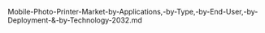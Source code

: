Mobile-Photo-Printer-Market-by-Applications,-by-Type,-by-End-User,-by-Deployment-&-by-Technology-2032.md
